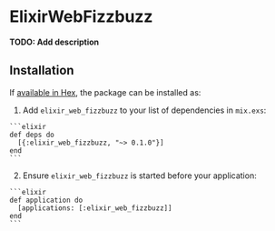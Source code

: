 # ElixirWebFizzbuzz

**TODO: Add description**

## Installation

If [available in Hex](https://hex.pm/docs/publish), the package can be installed as:

  1. Add `elixir_web_fizzbuzz` to your list of dependencies in `mix.exs`:

    ```elixir
    def deps do
      [{:elixir_web_fizzbuzz, "~> 0.1.0"}]
    end
    ```

  2. Ensure `elixir_web_fizzbuzz` is started before your application:

    ```elixir
    def application do
      [applications: [:elixir_web_fizzbuzz]]
    end
    ```

